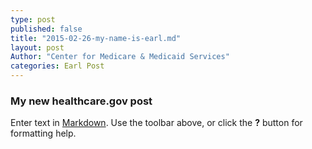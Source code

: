```yaml
---
type: post
published: false
title: "2015-02-26-my-name-is-earl.md"
layout: post
Author: "Center for Medicare & Medicaid Services"
categories: Earl Post
---
```


### My new healthcare.gov post

Enter text in [Markdown](http://daringfireball.net/projects/markdown/). Use the toolbar above, or click the **?** button for formatting help.
